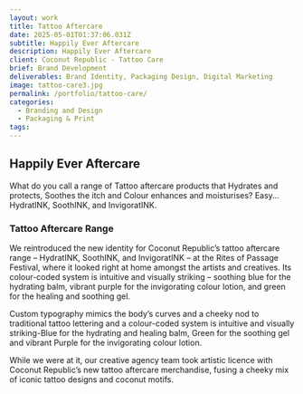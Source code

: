 ```yaml
---
layout: work
title: Tattoo Aftercare
date: 2025-05-01T01:37:06.031Z
subtitle: Happily Ever Aftercare
description: Happily Ever Aftercare
client: Coconut Republic - Tattoo Care
brief: Brand Development
deliverables: Brand Identity, Packaging Design, Digital Marketing
image: tattoo-care3.jpg
permalink: /portfolio/tattoo-care/
categories:
  - Branding and Design
  - Packaging & Print
tags:
---
```


## Happily Ever Aftercare

What do you call a range of Tattoo aftercare products that Hydrates and protects, Soothes the itch and Colour enhances and moisturises? Easy…HydratINK, SoothINK, and InvigoratINK.

### Tattoo Aftercare Range

We reintroduced the new identity for Coconut Republic’s tattoo aftercare range – HydratINK, SoothINK, and InvigoratINK – at the Rites of Passage Festival, where it looked right at home amongst the artists and creatives. Its colour-coded system is intuitive and visually striking – soothing blue for the hydrating balm, vibrant purple for the invigorating colour lotion, and green for the healing and soothing gel. 

Custom typography mimics the body’s curves and a cheeky nod to traditional tattoo lettering and a colour-coded system is intuitive and visually striking-Blue for the hydrating and healing balm, Green for the soothing gel and vibrant Purple for the invigorating colour lotion.

While we were at it, our creative agency team took artistic licence with Coconut Republic’s new tattoo aftercare merchandise, fusing a cheeky mix of iconic tattoo designs and coconut motifs.